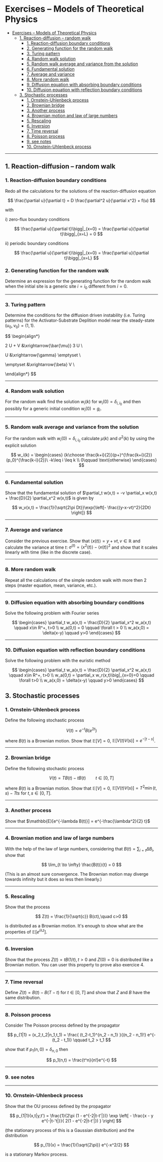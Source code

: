 <link rel="stylesheet" type="text/css" href="https://tikzjax.com/v1/fonts.css">
<script src="https://tikzjax.com/v1/tikzjax.js"></script>

<script type="text/x-mathjax-config">
    MathJax.Hub.Config({
    tex2jax: {
        skipTags: ['script', 'noscript', 'style', 'textarea', 'pre'],
        inlineMath: [['$','$']]
    }
    });
</script>
<script src="https://cdn.mathjax.org/mathjax/latest/MathJax.js?config=TeX-AMS-MML_HTMLorMML" type="text/javascript"></script>

# Exercises – Models of Theoretical Physics

- [Exercises – Models of Theoretical Physics](#exercises--models-of-theoretical-physics)
  - [1. Reaction-diffusion – random walk](#1-reaction-diffusion--random-walk)
    - [1. Reaction-diffusion boundary conditions](#1-reaction-diffusion-boundary-conditions)
    - [2. Generating function for the random walk](#2-generating-function-for-the-random-walk)
    - [3. Turing pattern](#3-turing-pattern)
    - [4. Random walk solution](#4-random-walk-solution)
    - [5. Random walk average and variance from the solution](#5-random-walk-average-and-variance-from-the-solution)
    - [6. Fundamental solution](#6-fundamental-solution)
    - [7. Average and variance](#7-average-and-variance)
    - [8. More random walk](#8-more-random-walk)
    - [9. Diffusion equation with absorbing boundary conditions](#9-diffusion-equation-with-absorbing-boundary-conditions)
    - [10. Diffusion equation with reflection boundary conditions](#10-diffusion-equation-with-reflection-boundary-conditions)
  - [3. Stochastic processes](#3-stochastic-processes)
    - [1. Ornstein-Uhlenbeck process](#1-ornstein-uhlenbeck-process)
    - [2. Brownian bridge](#2-brownian-bridge)
    - [3. Another process](#3-another-process)
    - [4. Brownian motion and law of large numbers](#4-brownian-motion-and-law-of-large-numbers)
    - [5. Rescaling](#5-rescaling)
    - [6. Inversion](#6-inversion)
    - [7. Time reversal](#7-time-reversal)
    - [8. Poisson process](#8-poisson-process)
    - [9. see notes](#9-see-notes)
    - [10. Ornstein-Uhlenbeck process](#10-ornstein-uhlenbeck-process)

---

## 1. Reaction-diffusion – random walk

### 1. Reaction-diffusion boundary conditions

Redo all the calculations for the solutions of the reaction-diffusion equation

$$ \frac{\partial u}{\partial t} = D \frac{\partial^2 u}{\partial x^2} + f(u) $$

with

i) zero-flux boundary conditions

$$ \frac{\partial u}{\partial t}\bigg|_{x=0} = \frac{\partial u}{\partial t}\bigg|_{x=L} = 0 $$

ii) periodic boundary conditions 

$$ \frac{\partial u}{\partial t}\bigg|_{x=0} = \frac{\partial u}{\partial t}\bigg|_{x=L} $$

### 2. Generating function for the random walk

Determine an expression for the generating function for the random walk when the initial site is a generic site $i=i_0$ different from $i=0$.

---

### 3. Turing pattern

Determine the conditions for the diffusion driven instability (i.e. Turing patterns) for the Activator-Substrate Deplition model near the steady-state $(u_0,v_0)=(1,1)$.

$$ \begin{align*} 

2 U + V &\xrightarrow{\bar{\mu}} 3 U \\

U &\xrightarrow{\gamma} \emptyset \\

\emptyset &\xrightarrow{\beta} V \\

\end{align*} $$

---

### 4. Random walk solution

For the random walk find the solution $w_i(k)$ for $w_i(0)=\delta_{i,i_0}$ and then possibly for a generic initial condition $w_i(0)=g_i$.

---

### 5. Random walk average and variance from the solution

For the random walk with $w_i(0)=\delta_{i,i_0}$ calculate $\mu(k)$ and $\sigma^2(k)$ by using the explicit solution

$$ w_i(k) = 
\begin{cases}
{k\choose \frac{k+i}{2}}(p+)^{\frac{k+i}{2}}(p_0)^{\frac{k-i}{2}}\ -k\leq i \leq k \\
0\qquad \text{otherwise}
\end{cases}
$$

---

### 6. Fundamental solution

Show that the fundamental solution of $\partial_t w(x,t) = -v \partial_x w(x,t) + \frac{D}{2} \partial_x^2 w(x,t)$ is given by

$$ w_v(x,t) = \frac{1}{\sqrt{2\pi Dt}}\exp{\left[- \frac{(y-x-vt)^2}{2Dt} \right]} $$

---

### 7. Average and variance

Consider the previous exercise. Show that $\langle x(t) \rangle = y + v t, v\in\mathbb{R}$ and calculate the variance at time $t$: $\sigma^(t)=\langle x^2(t) \rangle - \langle x(t) \rangle^2$ and show that it scales linearly with time (like in the discrete case).

---

### 8. More random walk

Repeat all the calculations of the simple random walk with more then 2 steps (master equation, mean, variance, etc.).

---

### 9. Diffusion equation with absorbing boundary conditions

Solve the following problem with Fourier series

$$
\begin{cases}
\partial_t w_a(x,t) = \frac{D}{2} \partial_x^2 w_a(x,t) \qquad x\in R^+, t>0 \\
w_a(0,t) = 0 \qquad \forall t > 0 \\
w_a(x,0) = \delta(x-y) \qquad y>0
\end{cases}
$$

---

### 10. Diffusion equation with reflection boundary conditions

Solve the following problem with the euristic method

$$
\begin{cases}
\partial_t w_a(x,t) = \frac{D}{2} \partial_x^2 w_a(x,t) \qquad x\in R^+, t>0 \\
w_a(0,t) = \partial_x w_r(x,t)\big|_{x=0}=0 \qquad \forall t>0 \\
w_a(x,0) = \delta(x-y) \qquad y>0
\end{cases}
$$

## 3. Stochastic processes

### 1. Ornstein-Uhlenbeck process

Define the following stochastic process

$$ V(t) = e^{-t} B(e^{2t}) $$

where $B(t)$ is a Brownian motion. Show that $\mathbb{E}[V] = 0$, $\mathbb{E}[V(t)V(s)] = e^{-\lvert t-s\rvert }$.

---

### 2. Brownian bridge

Define the following stochastic process

$$ V(t) = T B(t) - t B(t)\qquad t\in[0,T] $$

where $B(t)$ is a Brownian motion. Show that $\mathbb{E}[V] = 0$, $\mathbb{E}[V(t)V(s)] = T^2 \min (t,s) - T ts$ for $t,s \in [0,T]$.

---

### 3. Another process

Show that $\mathbb{E}[e^{-\lambda B(t)}] = e^{-\frac{\lambda^2}{2} t}$

---

### 4. Brownian motion and law of large numbers

With the help of the law of large numbers, considering that $B(t) = \sum_{i=t} \Delta B_i$, show that

$$ \lim_{t \to \infty} \frac{B(t)}{t} = 0 $$

(This is an almost sure convergence. The Brownian motion may diverge towards infinity but it does so less then linearly.)

---

### 5. Rescaling

Show that the process 

$$ Z(t) = \frac{1}{\sqrt{c}} B(ct),\quad c>0 $$

is distributed as a Brownian motion. It's enough to show what are the properties of $\mathbb{E}[e^{i\lambda z}]$.

---

### 6. Inversion

Show that the process $Z(t) = t B(1/t), t>0$ and $Z(0) = 0$ is distributed like a Brownian motion. You can user this property to prove also exercice 4.

---

### 7. Time reversal

Define $Z(t) = B(t) - B(T - t)$ for $t\in[0,T]$ and show that $Z$ and $B$ have the same distribution.

---

### 8. Poisson process

Consider The Poisson process defined by the propagator

$$ p_{1|1} = (x_2,t_2|n_1,t_1) = \frac{ (t_2-t_1)^{n_2 - n_1} }{(n_2 - n_1)!} e^{-(t_2 - t_1)} \qquad t_2 > t_1 $$

show that if $p_1(n,0) = \delta_{n,0}$ then 

$$ p_1(n,t) = \frac{t^n}{n!}e^{-t} $$

---

### 9. see notes

---

### 10. Ornstein-Uhlenbeck process

Show that the OU process defined by the propagator

$$ p_{1|1}(x,t|y,t') = \frac{1}{2\pi (1 - e^{-2|t-t'|})} \exp \left[ - \frac{x - y e^{-|t-'t|}}{ 2(1 - e^{-2|t-t'|}) } \right] $$

(the stationary process of this is a Gaussian distribution) and the distribution

$$ p_{1}(x) = \frac{1}{\sqrt{2\pi}} e^{-x^2/2} $$

is a stationary Markov process.